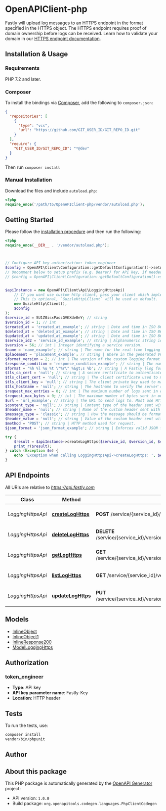 # OpenAPIClient-php

Fastly will upload log messages to an HTTPS endpoint in the format specified in the HTTPS object. The HTTPS endpoint requires proof of domain ownership before logs can be received. Learn how to validate your domain in our [HTTPS endpoint documentation](https://docs.fastly.com/en/guides/log-streaming-https).


## Installation & Usage

### Requirements

PHP 7.2 and later.

### Composer

To install the bindings via [Composer](https://getcomposer.org/), add the following to `composer.json`:

```json
{
  "repositories": [
    {
      "type": "vcs",
      "url": "https://github.com/GIT_USER_ID/GIT_REPO_ID.git"
    }
  ],
  "require": {
    "GIT_USER_ID/GIT_REPO_ID": "*@dev"
  }
}
```

Then run `composer install`

### Manual Installation

Download the files and include `autoload.php`:

```php
<?php
require_once('/path/to/OpenAPIClient-php/vendor/autoload.php');
```

## Getting Started

Please follow the [installation procedure](#installation--usage) and then run the following:

```php
<?php
require_once(__DIR__ . '/vendor/autoload.php');



// Configure API key authorization: token_engineer
$config = OpenAPI\Client\Configuration::getDefaultConfiguration()->setApiKey('Fastly-Key', 'YOUR_API_KEY');
// Uncomment below to setup prefix (e.g. Bearer) for API key, if needed
// $config = OpenAPI\Client\Configuration::getDefaultConfiguration()->setApiKeyPrefix('Fastly-Key', 'Bearer');


$apiInstance = new OpenAPI\Client\Api\LoggingHttpsApi(
    // If you want use custom http client, pass your client which implements `GuzzleHttp\ClientInterface`.
    // This is optional, `GuzzleHttp\Client` will be used as default.
    new GuzzleHttp\Client(),
    $config
);
$service_id = SU1Z0isxPaozGVKXdv0eY; // string
$version_id = 1; // int
$created_at = 'created_at_example'; // string | Date and time in ISO 8601 format.
$deleted_at = 'deleted_at_example'; // string | Date and time in ISO 8601 format.
$updated_at = 'updated_at_example'; // string | Date and time in ISO 8601 format.
$service_id2 = 'service_id_example'; // string | Alphanumeric string identifying the service.
$version = 56; // int | Integer identifying a service version.
$name = 'name_example'; // string | The name for the real-time logging configuration.
$placement = 'placement_example'; // string | Where in the generated VCL the logging call should be placed. If not set, endpoints with `format_version` of 2 are placed in `vcl_log` and those with `format_version` of 1 are placed in `vcl_deliver`.
$format_version = 2; // int | The version of the custom logging format used for the configured endpoint. The logging call gets placed by default in `vcl_log` if `format_version` is set to `2` and in `vcl_deliver` if `format_version` is set to `1`.
$response_condition = 'response_condition_example'; // string | The name of an existing condition in the configured endpoint, or leave blank to always execute.
$format = '%h %l %u %t \"%r\" %&gt;s %b'; // string | A Fastly [log format string](https://docs.fastly.com/en/guides/custom-log-formats).
$tls_ca_cert = 'null'; // string | A secure certificate to authenticate a server with. Must be in PEM format.
$tls_client_cert = 'null'; // string | The client certificate used to make authenticated requests. Must be in PEM format.
$tls_client_key = 'null'; // string | The client private key used to make authenticated requests. Must be in PEM format.
$tls_hostname = 'null'; // string | The hostname to verify the server's certificate. This should be one of the Subject Alternative Name (SAN) fields for the certificate. Common Names (CN) are not supported.
$request_max_entries = 0; // int | The maximum number of logs sent in one request. Defaults `0` (no limit).
$request_max_bytes = 0; // int | The maximum number of bytes sent in one request. Defaults `0` (no limit).
$url = 'url_example'; // string | The URL to send logs to. Must use HTTPS. Required.
$content_type = 'null'; // string | Content type of the header sent with the request.
$header_name = 'null'; // string | Name of the custom header sent with the request.
$message_type = 'classic'; // string | How the message should be formatted.
$header_value = 'null'; // string | Value of the custom header sent with the request.
$method = 'POST'; // string | HTTP method used for request.
$json_format = 'json_format_example'; // string | Enforces valid JSON formatting for log entries.

try {
    $result = $apiInstance->createLogHttps($service_id, $version_id, $created_at, $deleted_at, $updated_at, $service_id2, $version, $name, $placement, $format_version, $response_condition, $format, $tls_ca_cert, $tls_client_cert, $tls_client_key, $tls_hostname, $request_max_entries, $request_max_bytes, $url, $content_type, $header_name, $message_type, $header_value, $method, $json_format);
    print_r($result);
} catch (Exception $e) {
    echo 'Exception when calling LoggingHttpsApi->createLogHttps: ', $e->getMessage(), PHP_EOL;
}

```

## API Endpoints

All URIs are relative to *https://api.fastly.com*

Class | Method | HTTP request | Description
------------ | ------------- | ------------- | -------------
*LoggingHttpsApi* | [**createLogHttps**](docs/Api/LoggingHttpsApi.md#createloghttps) | **POST** /service/{service_id}/version/{version_id}/logging/https | Create an HTTPS log endpoint
*LoggingHttpsApi* | [**deleteLogHttps**](docs/Api/LoggingHttpsApi.md#deleteloghttps) | **DELETE** /service/{service_id}/version/{version_id}/logging/https/{logging_https_name} | Delete an HTTPS log endpoint
*LoggingHttpsApi* | [**getLogHttps**](docs/Api/LoggingHttpsApi.md#getloghttps) | **GET** /service/{service_id}/version/{version_id}/logging/https/{logging_https_name} | Get an HTTPS log endpoint
*LoggingHttpsApi* | [**listLogHttps**](docs/Api/LoggingHttpsApi.md#listloghttps) | **GET** /service/{service_id}/version/{version_id}/logging/https | List HTTPS log endpoints
*LoggingHttpsApi* | [**updateLogHttps**](docs/Api/LoggingHttpsApi.md#updateloghttps) | **PUT** /service/{service_id}/version/{version_id}/logging/https/{logging_https_name} | Update an HTTPS log endpoint

## Models

- [InlineObject](docs/Model/InlineObject.md)
- [InlineObject1](docs/Model/InlineObject1.md)
- [InlineResponse200](docs/Model/InlineResponse200.md)
- [ModelLoggingHttps](docs/Model/ModelLoggingHttps.md)

## Authorization

### token_engineer

- **Type**: API key
- **API key parameter name**: Fastly-Key
- **Location**: HTTP header


## Tests

To run the tests, use:

```bash
composer install
vendor/bin/phpunit
```

## Author



## About this package

This PHP package is automatically generated by the [OpenAPI Generator](https://openapi-generator.tech) project:

- API version: `1.0.0`
- Build package: `org.openapitools.codegen.languages.PhpClientCodegen`
